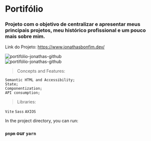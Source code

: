 # Portifólio
### Projeto com o objetivo de centralizar e apresentar meus principais projetos, meu histórico profissional e um pouco mais sobre mim.
Link do Projeto: https://www.jonathasbonfim.dev/

![portifólio-jonathas-github](https://user-images.githubusercontent.com/58302084/231556317-45f2acfe-0715-4107-9794-6b1fb4f842ca.gif)
<br/>
![portifólio-jonathas-github](https://user-images.githubusercontent.com/58302084/231559035-f73de8fe-024e-4969-809f-9ce8de704c44.gif)

> Concepts and Features: <br/>
> 
`Semantic HTML and Accessibility;` <br/>
`State;` <br/>
`Componentization;` <br/>
`API consumption;` <br/>

> Libraries: <br/>
>
`Vite` `Sass` `AXIOS`

In the project directory, you can run:
### `pnpm` our  `yarn`



